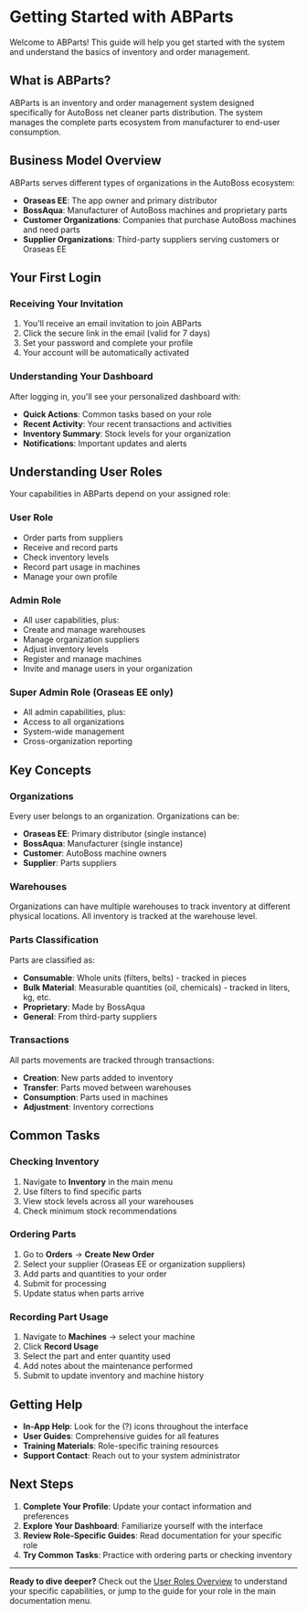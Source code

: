 # Getting Started with ABParts

Welcome to ABParts! This guide will help you get started with the system and understand the basics of inventory and order management.

## What is ABParts?

ABParts is an inventory and order management system designed specifically for AutoBoss net cleaner parts distribution. The system manages the complete parts ecosystem from manufacturer to end-user consumption.

## Business Model Overview

ABParts serves different types of organizations in the AutoBoss ecosystem:

- **Oraseas EE**: The app owner and primary distributor
- **BossAqua**: Manufacturer of AutoBoss machines and proprietary parts
- **Customer Organizations**: Companies that purchase AutoBoss machines and need parts
- **Supplier Organizations**: Third-party suppliers serving customers or Oraseas EE

## Your First Login

### Receiving Your Invitation

1. You'll receive an email invitation to join ABParts
2. Click the secure link in the email (valid for 7 days)
3. Set your password and complete your profile
4. Your account will be automatically activated

### Understanding Your Dashboard

After logging in, you'll see your personalized dashboard with:

- **Quick Actions**: Common tasks based on your role
- **Recent Activity**: Your recent transactions and activities
- **Inventory Summary**: Stock levels for your organization
- **Notifications**: Important updates and alerts

## Understanding User Roles

Your capabilities in ABParts depend on your assigned role:

### User Role
- Order parts from suppliers
- Receive and record parts
- Check inventory levels
- Record part usage in machines
- Manage your own profile

### Admin Role
- All user capabilities, plus:
- Create and manage warehouses
- Manage organization suppliers
- Adjust inventory levels
- Register and manage machines
- Invite and manage users in your organization

### Super Admin Role (Oraseas EE only)
- All admin capabilities, plus:
- Access to all organizations
- System-wide management
- Cross-organization reporting

## Key Concepts

### Organizations
Every user belongs to an organization. Organizations can be:
- **Oraseas EE**: Primary distributor (single instance)
- **BossAqua**: Manufacturer (single instance)
- **Customer**: AutoBoss machine owners
- **Supplier**: Parts suppliers

### Warehouses
Organizations can have multiple warehouses to track inventory at different physical locations. All inventory is tracked at the warehouse level.

### Parts Classification
Parts are classified as:
- **Consumable**: Whole units (filters, belts) - tracked in pieces
- **Bulk Material**: Measurable quantities (oil, chemicals) - tracked in liters, kg, etc.
- **Proprietary**: Made by BossAqua
- **General**: From third-party suppliers

### Transactions
All parts movements are tracked through transactions:
- **Creation**: New parts added to inventory
- **Transfer**: Parts moved between warehouses
- **Consumption**: Parts used in machines
- **Adjustment**: Inventory corrections

## Common Tasks

### Checking Inventory
1. Navigate to **Inventory** in the main menu
2. Use filters to find specific parts
3. View stock levels across all your warehouses
4. Check minimum stock recommendations

### Ordering Parts
1. Go to **Orders** → **Create New Order**
2. Select your supplier (Oraseas EE or organization suppliers)
3. Add parts and quantities to your order
4. Submit for processing
5. Update status when parts arrive

### Recording Part Usage
1. Navigate to **Machines** → select your machine
2. Click **Record Usage**
3. Select the part and enter quantity used
4. Add notes about the maintenance performed
5. Submit to update inventory and machine history

## Getting Help

- **In-App Help**: Look for the (?) icons throughout the interface
- **User Guides**: Comprehensive guides for all features
- **Training Materials**: Role-specific training resources
- **Support Contact**: Reach out to your system administrator

## Next Steps

1. **Complete Your Profile**: Update your contact information and preferences
2. **Explore Your Dashboard**: Familiarize yourself with the interface
3. **Review Role-Specific Guides**: Read documentation for your specific role
4. **Try Common Tasks**: Practice with ordering parts or checking inventory

---

**Ready to dive deeper?** Check out the [User Roles Overview](user-roles-overview.md) to understand your specific capabilities, or jump to the guide for your role in the main documentation menu.